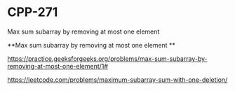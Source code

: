 # CPP-271
Max sum subarray by removing at most one element 

**Max sum subarray by removing at most one element **

https://practice.geeksforgeeks.org/problems/max-sum-subarray-by-removing-at-most-one-element/1#


https://leetcode.com/problems/maximum-subarray-sum-with-one-deletion/
